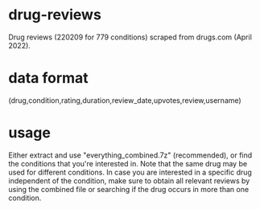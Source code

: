 # drug-reviews
Drug reviews (220209 for 779 conditions) scraped from drugs.com (April 2022).

# data format
(drug,condition,rating,duration,review_date,upvotes,review,username)

# usage
Either extract and use "everything_combined.7z" (recommended), or find the conditions that you're interested in. Note that the same drug may be used for different conditions. In case you are interested in a specific drug independent of the condition, make sure to obtain all relevant reviews by using the combined file or searching if the drug occurs in more than one condition.
